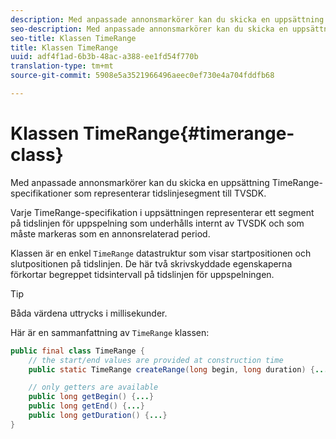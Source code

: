 ```yaml
---
description: Med anpassade annonsmarkörer kan du skicka en uppsättning TimeRange-specifikationer som representerar tidslinjesegment till TVSDK.
seo-description: Med anpassade annonsmarkörer kan du skicka en uppsättning TimeRange-specifikationer som representerar tidslinjesegment till TVSDK.
seo-title: Klassen TimeRange
title: Klassen TimeRange
uuid: adf4f1ad-6b3b-48ac-a388-ee1fd54f770b
translation-type: tm+mt
source-git-commit: 5908e5a3521966496aeec0ef730e4a704fddfb68

---
```



# Klassen TimeRange{#timerange-class}

Med anpassade annonsmarkörer kan du skicka en uppsättning TimeRange-specifikationer som representerar tidslinjesegment till TVSDK.

<!--<a id="section_42EB6D62627A424ABA250E3246EFEFC3"></a>-->

Varje TimeRange-specifikation i uppsättningen representerar ett segment på tidslinjen för uppspelning som underhålls internt av TVSDK och som måste markeras som en annonsrelaterad period.

Klassen är en enkel `TimeRange` datastruktur som visar startpositionen och slutpositionen på tidslinjen. De här två skrivskyddade egenskaperna förkortar begreppet tidsintervall på tidslinjen för uppspelningen.

>[!TIP]
>
>Båda värdena uttrycks i millisekunder.

Här är en sammanfattning av `TimeRange` klassen:

```java
public final class TimeRange {
    // the start/end values are provided at construction time
    public static TimeRange createRange(long begin, long duration) {...} 

    // only getters are available
    public long getBegin() {...} 
    public long getEnd() {...} 
    public long getDuration() {...}
}
```

